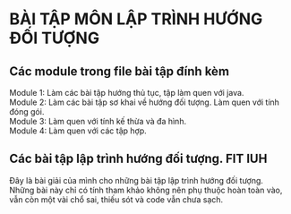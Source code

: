 # BÀI TẬP MÔN LẬP TRÌNH HƯỚNG ĐỐI TƯỢNG
## Các module trong file bài tập đính kèm
Module 1: Làm các bài tập hướng thủ tục, tập làm quen với java.\
Module 2: Làm các bài tập sơ khai về hướng đối tượng. Làm quen với tính đóng gói.\
Module 3: Làm quen với tính kế thừa và đa hình.\
Module 4: Làm quen với các tập hợp.
## Các bài tập lập trình hướng đối tượng. FIT IUH
Đây là bài giải của mình cho những bài tập lập trình hướng đối tượng.\
Những bài này chỉ có tính tham khảo không nên phụ thuộc hoàn toàn vào, vẫn còn một vài chổ sai, thiếu sót và code vẫn chưa sạch.